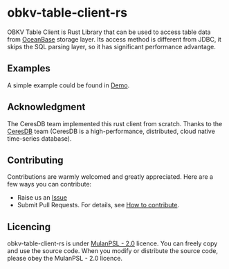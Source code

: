 # obkv-table-client-rs

OBKV Table Client is Rust Library that can be used to access table data from [OceanBase](https://github.com/oceanbase/oceanbase) storage layer. Its access method is different from JDBC, it skips the SQL parsing layer, so it has significant performance advantage.

## Examples
A simple example could be found in [Demo](https://github.com/oceanbase/obkv-table-client-rs/blob/main/docs/simple_demo/simple_operation/demo.md).

## Acknowledgment
The CeresDB team implemented this rust client from scratch. Thanks to the [CeresDB](https://github.com/CeresDB/ceresdb) team (CeresDB is a high-performance, distributed, cloud native time-series database).

## Contributing
Contributions are warmly welcomed and greatly appreciated. Here are a few ways you can contribute:

- Raise us an [Issue](https://github.com/oceanbase/obkv-table-client-rs/issues)
- Submit Pull Requests. For details, see [How to contribute](CONTRIBUTING.md).

## Licencing
obkv-table-client-rs is under [MulanPSL - 2.0](http://license.coscl.org.cn/MulanPSL2) licence. You can freely copy and use the source code. When you modify or distribute the source code, please obey the MulanPSL - 2.0 licence.
